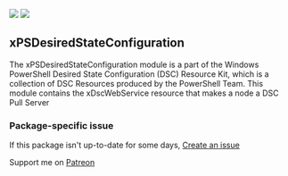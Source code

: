 [![](https://img.shields.io/chocolatey/v/xPSDesiredStateConfiguration?color=green&label=xPSDesiredStateConfiguration)](https://chocolatey.org/packages/xPSDesiredStateConfiguration) [![](https://img.shields.io/chocolatey/dt/xPSDesiredStateConfiguration)](https://chocolatey.org/packages/xPSDesiredStateConfiguration)

## xPSDesiredStateConfiguration
The xPSDesiredStateConfiguration module is a part of the Windows PowerShell 
Desired State Configuration (DSC) Resource Kit, which is a collection of 
DSC Resources produced by the PowerShell Team. This module contains the 
xDscWebService resource that makes a node a DSC Pull Server

### Package-specific issue
If this package isn't up-to-date for some days, [Create an issue](https://github.com/tunisiano187/Chocolatey-packages/issues/new/choose)

Support me on [Patreon](https://www.patreon.com/bePatron?u=39585820)